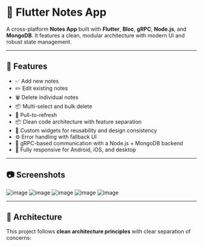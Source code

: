 # 📝 Flutter Notes App

A cross-platform **Notes App** built with **Flutter**, **Bloc**, **gRPC**, **Node.js**, and **MongoDB**. It features a clean, modular architecture with modern UI and robust state management.

---

## 🚀 Features

- ✅ Add new notes
- ✏️ Edit existing notes
- 🗑️ Delete individual notes
- 📦 Multi-select and bulk delete
- 🔄 Pull-to-refresh
- 📦 Clean code architecture with feature separation
- 🎨 Custom widgets for reusability and design consistency
- ⚙️ Error handling with fallback UI
- 📡 gRPC-based communication with a Node.js + MongoDB backend
- 📱 Fully responsive for Android, iOS, and desktop

---

## 📷 Screenshots

![image](https://github.com/user-attachments/assets/d15c1fd5-f50e-4a6b-bba0-9d0d19af3b77) ![image](https://github.com/user-attachments/assets/0d5df2ab-4a8d-45b3-9b31-c15c9a731917)
![image](https://github.com/user-attachments/assets/179c1eb1-8469-4bab-9b81-3a30479a6044) ![image](https://github.com/user-attachments/assets/bc97f8ae-c933-411d-bdbc-4a5fb26a6547)
![image](https://github.com/user-attachments/assets/805074ef-f8f4-4c52-b485-04b536eca9a1)


---

## 🧠 Architecture

This project follows **clean architecture principles** with clear separation of concerns:


